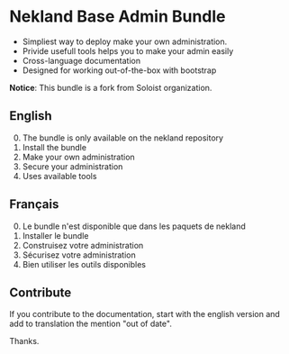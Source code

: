 Nekland Base Admin Bundle
=========================

*  Simpliest way to deploy make your own administration.
*  Privide usefull tools helps you to make your admin easily
*  Cross-language documentation
*  Designed for working out-of-the-box with bootstrap

**Notice**: This bundle is a fork from Soloist organization.

English
-------

0. The bundle is only available on the nekland repository
1. Install the bundle
2. Make your own administration
3. Secure your administration
4. Uses available tools

Français
--------

0. Le bundle n'est disponible que dans les paquets de nekland
1. Installer le bundle
2. Construisez votre administration
3. Sécurisez votre administration
4. Bien utiliser les outils disponibles

Contribute
----------

If you contribute to the documentation, start with the english version
and add to translation the mention "out of date".

Thanks.